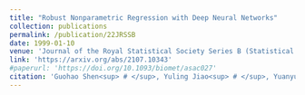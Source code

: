 ```yaml
---
title: "Robust Nonparametric Regression with Deep Neural Networks"
collection: publications
permalink: /publication/22JRSSB
date: 1999-01-10
venue: 'Journal of the Royal Statistical Society Series B (Statistical Methodology)'
link: 'https://arxiv.org/abs/2107.10343'
#paperurl: 'https://doi.org/10.1093/biomet/asac027'
citation: 'Guohao Shen<sup> # </sup>, Yuling Jiao<sup> # </sup>, Yuanyuan Lin* and Jian Huang*. (2022). &quot;Robust Nonparametric Regression with Deep Neural Networks. &quot; <i>Major revision in Journal of the Royal Statistical Society Series B (Statistical Methodology).</i>'
---
```

